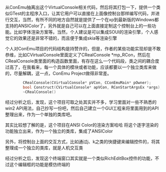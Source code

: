 从ConEmu抽离出这个VirtualConsole相关代码，然后将其打包一下，提供一个类似GTest的主程序入口，让其它用户可以直接在上面像控制台那样编写代码，并进行交互，当然，有所不同的地方自然就是提供了一个在xp到最新版的Windows都支持的ANSIColor了，另外就是自己可以在上面直接定制这个控制台上的一些功能。比如字体渲染方案等。当然，个人建议是可以集成SOUI的渲染引擎，个人感觉它的效果还是非常不错的，而且便于集成skia等渲染引擎

个人对ConEmu项目的代码结构是持赞许的，但是，作者的某些功能实现却是不敢恭维，比如CVirtualConsole里面定义了CRealConsole *mp_RCon，然后在CRealConsole类里面的构造函数里面，有存在这么一个代码段，类之间的耦合度过高了，在我看来，每一个具体的模块或者功能，应该都要以一个独立类库来做的，尽量解耦，这一点，ConEmu Project做得非常差。
```c++
		CRealConsole(CVirtualConsole* pVCon, CConEmuMain* pOwner);
		bool Construct(CVirtualConsole* apVCon, RConStartArgsEx *args);
		~CRealConsole()
```

经过分析之后，发现，这个项目可取之处其实并不多，学习里面对一些不熟悉的win2 API用法，自己抄写一份吧，然后自己建立一个GUI工程来将里面用到的API整理出来，作为一个单独的类库吧。

其实比较想了解的是，这个项目在ANSI Color的渲染方案哈哈
将这个逐字渲染的功能独立出来，作为一个独立的类库，集成了ANSIColor

另外，将控制台上面的交互方式，比如通过j、k之类的快捷键来编辑控件的，将其整理成一个独立的类库，就是人机交互类

经过分析之后，发现这个终端窗口其实就是一个类似RichEditBox控件的功能，不过这个编辑框的功能是模仿终端的
